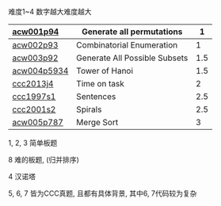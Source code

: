 难度1~4 数字越大难度越大



| [ acw001p94](https://fishnow.tech/admin/judge/problem/13/change/) | Generate all permutations     | 1    |
| :----------------------------------------------------------- | ----------------------------- | ---- |
| [acw002p93](https://fishnow.tech/admin/judge/problem/14/change/) | Combinatorial Enumeration     | 1    |
| [acw003p92](https://fishnow.tech/admin/judge/problem/15/change/) | Generate All Possible Subsets | 1.5  |
| [acw004p5934](https://fishnow.tech/admin/judge/problem/16/change/) | Tower of Hanoi                | 1.5  |
| [ccc2013j4](https://fishnow.tech/admin/judge/problem/10/change/) | Time on task                  | 2    |
| [ccc1997s1](https://fishnow.tech/admin/judge/problem/11/change/) | Sentences                     | 2.5  |
| [ccc2001s2](https://fishnow.tech/admin/judge/problem/12/change/) | Spirals                       | 2.5  |
| [acw005p787](https://fishnow.tech/admin/judge/problem/17/change/) | Merge Sort                    | 3    |

1, 2, 3 简单板题

8 难的板题, (归并排序)

 4 汉诺塔

5, 6, 7 皆为CCC真题, 且都有具体背景, 其中6, 7代码较为复杂



